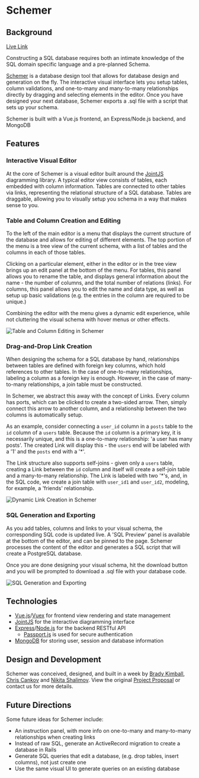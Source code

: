 # Schemer
## Background

[Live Link][live-link]

Constructing a SQL database requires both an intimate knowledge of the SQL domain specific language and a pre-planned Schema.

[Schemer][live-link] is a database design tool that allows for database design and generation on the fly. The interactive visual interface lets you setup tables, column validations, and one-to-many and many-to-many relationships directly by dragging and selecting elements in the editor. Once you have designed your next
database, Schemer exports a .sql file with a script that sets up your schema.

Schemer is built with a Vue.js frontend, an Express/Node.js backend, and MongoDB

[live-link]:http://schemer.me

## Features

### Interactive Visual Editor
At the core of Schemer is a visual editor built around the [JointJS](https://www.jointjs.com/) diagramming library.
A typical editor view consists of tables, each embedded with column information. Tables are connected to other tables via links, representing the relational structure of a SQL database. Tables are draggable, allowing you to visually setup you schema in a way that makes sense to you.

### Table and Column Creation and Editing
To the left of the main editor is a menu that displays the current structure of the database and allows for editing of different elements. The top portion of the menu is a tree view of the current schema, with a list of tables and the columns in each of those tables.

Clicking on a particular element, either in the editor or in the tree view brings up an edit panel at the bottom of the menu. For tables, this panel allows you to rename the table, and displays general information about the name - the number of columns, and the total number of relations (links). For columns, this panel allows you to edit the name and data type, as well as setup up basic validations (e.g. the entries in the column are required to be unique.)

Combining the editor with the menu gives a dynamic edit experience, while not cluttering the visual schema with
hover menus or other effects.

![Table and Column Editing in Schemer](docs/demos/schemer_edit_demo.gif)

### Drag-and-Drop Link Creation
When designing the schema for a SQL database by hand, relationships between tables are defined with foreign key columns, which hold references to other tables. In the case of one-to-many relationships, labeling a column as a foreign key is enough. However, in the case of many-to-many relationships, a join table must be constructed.

In Schemer, we abstract this away with the concept of Links. Every column has ports, which can be clicked to create a two-sided arrow. Then, simply connect this arrow to another column, and a relationship between the two columns is automatically setup.

As an example, consider connecting a `user_id` column in a `posts` table to the `id` column of a `users` table. Because the `id` column is a primary key, it is necessarily unique, and this is a one-to-many relationship: 'a user has many posts'. The created Link will display this - the `users` end will be labeled with a '1' and the `posts` end with a '\*'.

The Link structure also supports self-joins - given only a `users` table, creating a Link between the `id` column and itself will create a self-join table and a many-to-many relationship. The Link is labeled with two '\*'s, and, in the SQL code, we create a join table with `user_id1` and `user_id2`, modeling, for example, a 'friends' relationship.

![Dynamic Link Creation in Schemer](docs/demos/schemer_link_demo.gif)

### SQL Generation and Exporting
As you add tables, columns and links to your visual schema, the corresponding SQL code is updated live. A 'SQL Preview' panel is available at the bottom of the editor, and can be pinned to the page. Schemer processes the content of the editor and generates a SQL script that will create a PostgreSQL database.

<!-- Since syntax varies slightly between SQL implementations, a dropdown menu on the SQL Preview panel allows you to choose the particular language that the code is generated in. At the moment, we support PostgreSQL, Access, mySQL, SQL Server and Oracle. -->

Once you are done designing your visual schema, hit the download button and you will be prompted to download a .sql file with your database code.

![SQL Generation and Exporting](docs/demos/schemer_sql_demo.gif)

## Technologies
 * [Vue.js](https://vuejs.org/)/[Vuex](https://vuex.vuejs.org/) for frontend view rendering and state management
 * [JointJS](https://www.jointjs.com/) for the interactive diagramming interface
 * [Express](https://expressjs.com)/[Node.js](https://nodejs.org) for the backend RESTful API
    * [Passport.js](https://passportjs.org) is used for secure authentication
 * [MongoDB](https://mongodb.com) for storing user, session and database information

## Design and Development
Schemer was conceived, designed, and built in a week by [Brady Kimball](https://github.com/brady-kimabll), [Chris Cankov](https://github.com/ccankov) and [Nikita Shalimov](https://github.com/ndshal). View the original [Project Proposal](docs/README.md) or contact us for more details.

## Future Directions
Some future ideas for Schemer include:
  * An instruction panel, with more info on one-to-many and many-to-many relationships when creating links
  * Instead of raw SQL, generate an ActiveRecord migration to create a database in Rails
  * Generate SQL queries that edit a database, (e.g. drop tables, insert columns), not just create one
  * Use the same visual UI to generate queries on an existing database
